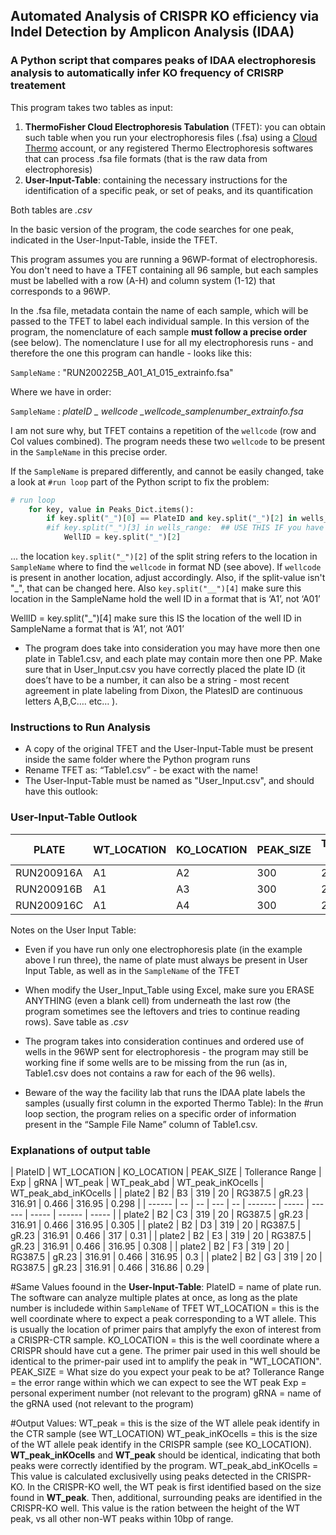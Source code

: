 ## Automated Analysis of CRISPR KO efficiency via Indel Detection by Amplicon Analysis (IDAA)
### A Python script that compares peaks of IDAA electrophoresis analysis to automatically infer KO frequency of CRISRP treatement   

This program takes two tables as input:
1. **ThermoFisher Cloud Electrophoresis Tabulation** (TFET): you can obtain such table when you run your electrophoresis files (.fsa) using a [Cloud Thermo](https://www.thermofisher.com/order/catalog/product/A26811?SID=srch-srp-A26811#/A26811?SID=srch-srp-A26811) account, or any registered Thermo Electrophoresis softwares that can process .fsa file formats (that is the raw data from electrophoresis)
2. **User-Input-Table**: containing the necessary instructions for the identification of a specific peak, or set of peaks, and its quantification

Both tables are *.csv*

In the basic version of the program, the code searches for one peak, indicated in the User-Input-Table, inside the TFET. 

This program assumes you are running a 96WP-format of electrophoresis. You don't need to have a TFET containing all 96 sample, 
but each samples must be labelled with a row (A-H) and column system (1-12) that corresponds to a 96WP.

In the .fsa file, metadata contain the name of each sample, which will be passed to the TFET to label each individual sample. In this  version of the program, the nomenclature of each sample **must follow a precise order** (see below). The nomenclature I use for all my electrophoresis runs - and therefore the one this program can handle - looks like this:

```SampleName``` : "RUN200225B_A01_A1_015_extrainfo.fsa"

Where we have in order:

```SampleName``` :  *plateID _ wellcode _wellcode_samplenumber_extrainfo.fsa*

I am not sure why, but TFET contains a repetition of the ```wellcode``` (row and Col values combined). The program needs these two ```wellcode``` to be present in the ```SampleName``` in this precise order.

If the ```SampleName``` is prepared differently, and cannot be easily changed, take a look at ```#run loop``` part of the Python script to fix the problem: 

```python
# run loop
	for key, value in Peaks_Dict.items():
		if key.split("_")[0] == PlateID and key.split("_")[2] in wells_range:  ## CAREFUL HERE check SampleNames format!!
		#if key.split("_")[3] in wells_range:  ## USE THIS IF you have only one plate
			WellID = key.split("_")[2]
```

... the location ```key.split("_")[2]``` of the split string refers to the location in ```SampleName``` where to find the ```wellcode``` in format ND (see above). If ```wellcode``` is present in another location, adjust accordingly. Also, if the split-value isn't "_", that can be changed here. Also ```key.split("__")[4]``` make sure this location in the SampleName hold the well ID in a format that is ‘A1’, not ‘A01’

WellID = key.split("_")[4]
make sure this IS the location of the well ID in SampleName a format that is ‘A1’, not ‘A01’

- The program does take into consideration you may have more then one plate in Table1.csv, and each plate may contain more then one PP. Make sure that in User_Input.csv you have correctly placed the plate ID (it does’t have to be a number, it can also be a string - most recent agreement in plate labeling from Dixon, the PlatesID are continuous letters A,B,C…. etc… ).

### Instructions to Run Analysis

- A copy of the original TFET and the User-Input-Table must be present inside the same folder where the Python program runs
- Rename TFET as: “Table1.csv” - be exact with the name!
- The User-Input-Table must be named as "User_Input.csv", and should have this outlook:

### User-Input-Table Outlook


| PLATE      | WT_LOCATION  | KO_LOCATION| PEAK_SIZE | Tollerance Range | Exp   | crRNA     |
| ---------- | ------------ | ---------- | --------- | ---------------- | ----- | --------- |
| RUN200916A | A1           | A2         | 300       | 20               | RG222 | gRNA.21   |
| RUN200916B | A1 	    | A3         | 300       | 20               | RG222 | gRNA.22   |
| RUN200916C | A1   	    | A4         | 300       | 20               | RG222 | gRNA.23   |

Notes on the User Input Table:

- Even if you have run only one electrophoresis plate (in the example above I run three), the name of plate must always be present in User Input Table, as well as in the ```SampleName``` of the TFET

- When modify the User_Input_Table using Excel, make sure you ERASE ANYTHING (even a blank cell) from underneath the last row (the program sometimes see the leftovers and tries to continue reading rows). Save table as *.csv*
- The program takes into consideration continues and ordered use of wells in the 96WP sent for electrophoresis - the program may still be working fine if some wells are to be missing from the run (as in, Table1.csv does not contains a raw for each of the 96 wells). 
- Beware of the way the facility lab that runs the IDAA plate labels the samples (usually first column in the exported Thermo Table): In the #run loop section, the program relies on a specific order of information present in the “Sample File Name” column of Table1.csv.


### Explanations of output table

| PlateID | WT\_LOCATION | KO\_LOCATION | PEAK\_SIZE | Tollerance Range | Exp     | gRNA | WT\_peak | WT\_peak\_abd | WT\_peak\_inKOcells | WT\_peak\_abd\_inKOcells |
| plate2 | B2 | B3 | 319 | 20 | RG387.5 | gR.23 | 316.91 | 0.466 | 316.95 | 0.298 |
| ------ | -- | -- | --- | -- | ------- | ----- | ------ | ----- | ------ | ----- |
| plate2 | B2 | C3 | 319 | 20 | RG387.5 | gR.23 | 316.91 | 0.466 | 316.95 | 0.305 |
| plate2 | B2 | D3 | 319 | 20 | RG387.5 | gR.23 | 316.91 | 0.466 | 317    | 0.31  |
| plate2 | B2 | E3 | 319 | 20 | RG387.5 | gR.23 | 316.91 | 0.466 | 316.95 | 0.308 |
| plate2 | B2 | F3 | 319 | 20 | RG387.5 | gR.23 | 316.91 | 0.466 | 316.95 | 0.3   |
| plate2 | B2 | G3 | 319 | 20 | RG387.5 | gR.23 | 316.91 | 0.466 | 316.86 | 0.29  |

#Same Values foound in the **User-Input-Table**:
PlateID	= name of plate run. The software can analyze multiple plates at once, as long as the plate number is includede within ```SampleName``` of TFET
WT_LOCATION = this is the well coordinate where to expect a peak corresponding to a WT allele. This is usually the location of primer pairs that amplyfy the exon of interest from a CRISPR-CTR sample.
KO_LOCATION = this is the well coordinate where a CRISPR should have cut a gene. The primer pair used in this well should be identical to the primer-pair used int to amplify the peak in "WT_LOCATION".
PEAK_SIZE = What size do you expect your peak to be at?
Tollerance Range = the error range within which we can expect to see the WT peak
Exp = personal experiment number (not relevant to the program)
gRNA = name of the gRNA used (not relevant to the program)

#Output Values:
WT_peak	= this is the size of the WT allele peak identify in the CTR sample (see WT_LOCATION)
WT_peak_inKOcells = this is the size of the WT allele peak identify in the CRISPR sample (see KO_LOCATION). **WT_peak_inKOcells** and **WT_peak** should be identical, indicating that both peaks were correctly identified by the program. 
WT_peak_abd_inKOcells = This value is calculated exclusivelly using peaks detected in the CRISPR-KO. In the CRISPR-KO well, the WT peak is first identified based on the size found in **WT_peak**. Then, additional, surrounding peaks are identified in the CRISPR-KO well. This value is the ration between the height of the WT peak, vs all other non-WT peaks within 10bp of range.

















